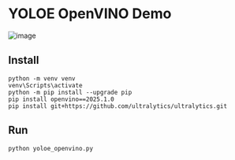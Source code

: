 # YOLOE OpenVINO Demo

![image](https://github.com/user-attachments/assets/8fcd323c-6a72-47aa-accd-26ed311b9b77)

## Install 
```
python -m venv venv
venv\Scripts\activate
python -m pip install --upgrade pip
pip install openvino==2025.1.0
pip install git+https://github.com/ultralytics/ultralytics.git
```

## Run
```
python yoloe_openvino.py
```

